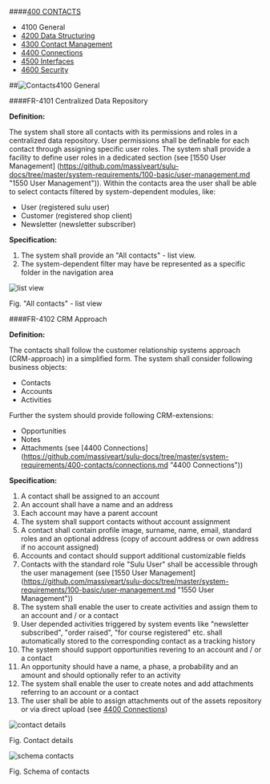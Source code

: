 ####[400 CONTACTS](https://github.com/massiveart/sulu-docs/tree/master/system-requirements/400-contacts "400 CONTACTS")

* 4100 General
* [4200 Data Structuring](https://github.com/massiveart/sulu-docs/tree/master/system-requirements/400-contacts/data-structuring.md "4200 Data Structuring")
* [4300 Contact Management](https://github.com/massiveart/sulu-docs/tree/master/system-requirements/400-contacts/contact-management.md "4300 Contact Management")
* [4400 Connections](https://github.com/massiveart/sulu-docs/tree/master/system-requirements/400-contacts/connections.md "4400 Connections")
* [4500 Interfaces](https://github.com/massiveart/sulu-docs/tree/master/system-requirements/400-contacts/interfaces.md "4500 Interfaces")
* [4600 Security](https://github.com/massiveart/sulu-docs/tree/master/system-requirements/400-contacts/security.md "4600 Security")


##![Contacts](https://raw.github.com/massiveart/sulu-docs/master/system-requirements/images/contacts.png)4100 General

####FR-4101 Centralized Data Repository

**Definition:**

The system shall store all contacts with its permissions and roles in a centralized data repository. User permissions shall be definable for each contact through assigning specific user roles. The system shall provide a facility to define user roles in a dedicated section (see [1550 User Management] (https://github.com/massiveart/sulu-docs/tree/master/system-requirements/100-basic/user-management.md "1550 User Management")). Within the contacts area the user shall be able to select contacts filtered by system-dependent modules, like:

* User (registered sulu user)
* Customer (registered shop client)
* Newsletter (newsletter subscriber)

**Specification:**

1. The system shall provide an "All contacts" - list view.
2. The system-dependent filter may have be represented as a specific folder in the navigation area

![list view](https://raw.github.com/massiveart/sulu-docs/master/system-requirements/images/contact-list.png)

Fig. "All contacts" - list view

####FR-4102 CRM Approach

**Definition:**

The contacts shall follow the customer relationship systems approach (CRM-approach) in a simplified form. The system shall consider following business objects:

* Contacts
* Accounts
* Activities

Further the system should provide following CRM-extensions:

* Opportunities
* Notes
* Attachments (see [4400 Connections] (https://github.com/massiveart/sulu-docs/tree/master/system-requirements/400-contacts/connections.md "4400 Connections"))

**Specification:**

1. A contact shall be assigned to an account
1. An account shall have a name and an address
1. Each account may have a parent account
1. The system shall support contacts without account assignment
1. A contact shall contain profile image, surname, name, email, standard roles and an optional address (copy of account address or own address if no account assigned)
1. Accounts and contact should support additional customizable fields
1. Contacts with the standard role "Sulu User" shall be accessible through the user management (see [1550 User Management] (https://github.com/massiveart/sulu-docs/tree/master/system-requirements/100-basic/user-management.md "1550 User Management"))
1. The system shall enable the user to create activities and assign them to an account and / or a contact
1. User depended activities triggered by system events like "newsletter subscribed", "order raised", "for course registered" etc. shall automatically stored to the corresponding contact as a tracking history
1. The system should support opportunities revering to an account and / or a contact 
1. An opportunity should have a name, a phase, a probability and an amount and should optionally refer to an activity
1. The system shall enable the user to create notes and add attachments referring to an account or a contact 
1. The user shall be able to assign attachments out of the assets repository or via direct upload (see [4400 Connections](https://github.com/massiveart/sulu-docs/tree/master/system-requirements/500-assets/connections.md "4400 Connections"))

![contact details](https://raw.github.com/massiveart/sulu-docs/master/system-requirements/images/contact-details.png)

Fig. Contact details

![schema contacts](https://raw.github.com/massiveart/sulu-docs/master/system-requirements/images/schema-contacts.png)

Fig. Schema of contacts


